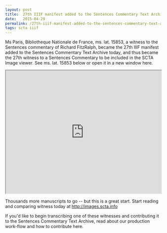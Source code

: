 ```yaml
---
layout: post
title:  27th IIIF manifest added to the Sentences Commentary Text Archive
date:   2015-04-29
permalink: /27th-iiif-manifest-added-to-the-sentences-commentary-text-archive/
tags: scta iiif
---
```




Ms Paris, Bibliotheque Nationale de France, ms. lat. 15853, a witness to the Sentences commentary of Richard FitzRalph, became the 27th IIIF manifest added to the Sentences Commentary Text Archive today, and thus became the 27th witness to a Sentences Commentary to be included in the SCTA Image viewer. See ms. lat. 15853 below or open it in a new window here.

<iframe src="http://images.scta.info/#aebe356d-305d-46f6-b15c-7bb631bb66c7" width="100%" height="400px"></iframe>

Thousands more manuscripts to go -- but this is a great start. Start reading and comparing witness today at http://images.scta.info

If you'd like to begin transcribing one of these witnesses and contributing it to the Sentences Commentary Text Archive, read about our production work-flow and how to contribute here.
